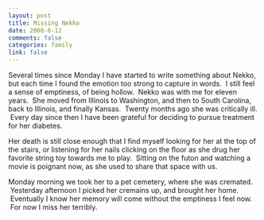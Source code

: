 ```yaml
--- 
layout: post
title: Missing Nekko
date: 2008-6-12
comments: false
categories: family
link: false
---
```

Several times since Monday I have started to write something about Nekko, but each time I found the emotion too strong to capture in words.  I still feel a sense of emptiness, of being hollow.  Nekko was with me for eleven years.  She moved from Illinois to Washington, and then to South Carolina, back to Illinois, and finally Kansas.  Twenty months ago she was critically ill.  Every day since then I have been grateful for deciding to pursue treatment for her diabetes.

Her death is still close enough that I find myself looking for her at the top of the stairs, or listening for her nails clicking on the floor as she drug her favorite string toy towards me to play.  Sitting on the futon and watching a movie is poignant now, as she used to share that space with us.

Monday morning we took her to a pet cemetery, where she was cremated.  Yesterday afternoon I picked her cremains up, and brought her home.  Eventually I know her memory will come without the emptiness I feel now.  For now I miss her terribly.

 
